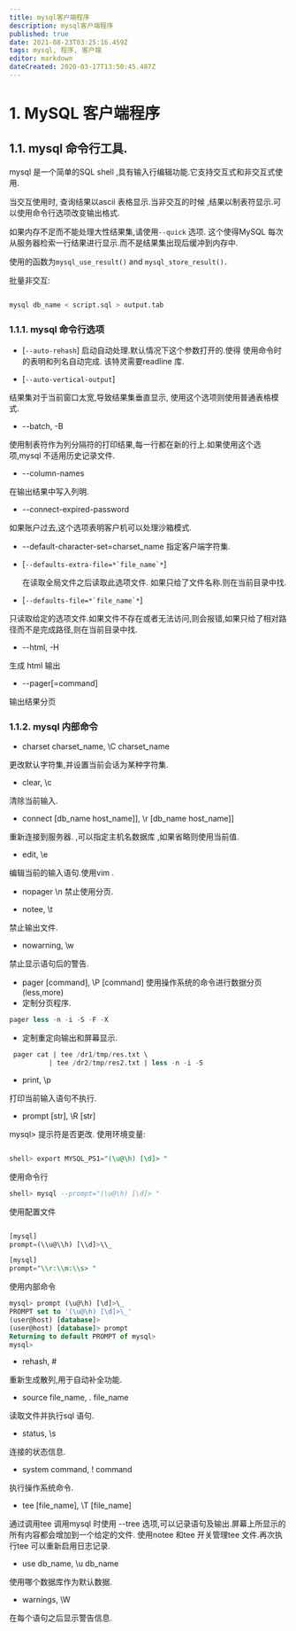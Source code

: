 ```yaml
---
title: mysql客户端程序
description: mysql客户端程序
published: true
date: 2021-08-23T03:25:16.459Z
tags: mysql, 程序, 客户端
editor: markdown
dateCreated: 2020-03-17T13:50:45.487Z
---
```


# 1. MySQL 客户端程序

## 1.1. mysql 命令行工具.
mysql  是一个简单的SQL shell ,具有输入行编辑功能.它支持交互式和非交互式使用.

当交互使用时, 查询结果以ascii 表格显示.当非交互的时候 ,结果以制表符显示.可以使用命令行选项改变输出格式.

如果内存不足而不能处理大性结果集,请使用`--quick` 选项. 这个使得MySQL 每次从服务器检索一行结果进行显示.而不是结果集出现后缓冲到内存中.

使用的函数为`mysql_use_result()`  and `mysql_store_result().`

批量非交互:
```bash

mysql db_name < script.sql > output.tab
```

### 1.1.1. mysql 命令行选项

 - [`--auto-rehash`]
 启动自动处理.默认情况下这个参数打开的.使得 使用命令时的表明和列名自动完成. 该特灵需要readline 库.

- [`--auto-vertical-output`]
 
 结果集对于当前窗口太宽,导致结果集垂直显示,    使用这个选项则使用普通表格模式.
 
-  --batch, -B


使用制表符作为列分隔符的打印结果,每一行都在新的行上.如果使用这个选项,mysql 不适用历史记录文件.

-  --column-names

在输出结果中写入列明.

 - --connect-expired-password

如果账户过去,这个选项表明客户机可以处理沙箱模式.

- --default-character-set=charset_name
指定客户端字符集.

- [``--defaults-extra-file=*`file_name`*``]
    
    在读取全局文件之后读取此选项文件. 如果只给了文件名称.则在当前目录中找.
    
- [``--defaults-file=*`file_name`*``]
    
 只读取给定的选项文件.如果文件不存在或者无法访问,则会报错,如果只给了相对路径而不是完成路径,则在当前目录中找.

-  --html, -H

 生成 html 输出


 - --pager[=command]

输出结果分页


### 1.1.2. mysql 内部命令

- charset charset_name, \C charset_name

更改默认字符集,并设置当前会话为某种字符集.

- clear, \c

清除当前输入.

-  connect [db_name host_name]], \r [db_name host_name]]

重新连接到服务器. ,可以指定主机名数据库 ,如果省略则使用当前值.

- edit, \e

编辑当前的输入语句.使用vim .

- nopager \n
禁止使用分页.

- notee, \t

禁止输出文件.

- nowarning, \w

禁止显示语句后的警告.

- pager [command], \P [command]
使用操作系统的命令进行数据分页 (less,more)
 - 定制分页程序.
```sql
pager less -n -i -S -F -X
```
-  定制重定向输出和屏幕显示.
```sql
 pager cat | tee /dr1/tmp/res.txt \
          | tee /dr2/tmp/res2.txt | less -n -i -S
```

- print, \p

打印当前输入语句不执行.

- prompt [str], \R [str]

mysql> 提示符是否更改.
使用环境变量:
```sql

shell> export MYSQL_PS1="(\u@\h) [\d]> "
```
使用命令行
```sql
shell> mysql --prompt="(\u@\h) [\d]> "
```
使用配置文件
```sql

[mysql]
prompt=(\\u@\\h) [\\d]>\\_

[mysql]
prompt="\\r:\\m:\\s> "
```

使用内部命令
```sql
mysql> prompt (\u@\h) [\d]>\_
PROMPT set to '(\u@\h) [\d]>\_'
(user@host) [database]>
(user@host) [database]> prompt
Returning to default PROMPT of mysql>
mysql>
```

- rehash, \#

重新生成散列,用于自动补全功能.

- source file_name, \. file_name

读取文件并执行sql 语句.

- status, \s

连接的状态信息.

- system command, \! command

执行操作系统命令.

- tee [file_name], \T [file_name]
 
 通过调用tee 调用mysql 时使用 --tree 选项,可以记录语句及输出.屏幕上所显示的所有内容都会增加到一个给定的文件. 使用notee 和tee 开关管理tee 文件.再次执行tee 可以重新启用日志记录.

- use db_name, \u db_name

使用哪个数据库作为默认数据.

- warnings, \W

在每个语句之后显示警告信息.
